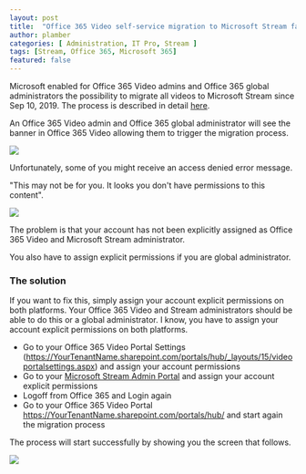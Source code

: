 ```yaml
---
layout: post
title:  "Office 365 Video self-service migration to Microsoft Stream fails with an access denied error"
author: plamber
categories: [ Administration, IT Pro, Stream ]
tags: [Stream, Office 365, Microsoft 365]
featured: false
---
```

Microsoft enabled for Office 365 Video admins and Office 365 global administrators the possibility to migrate all videos to Microsoft Stream since Sep 10, 2019. The process is described in detail [here](https://docs.microsoft.com/en-us/stream/migrate-from-office-365).

An Office 365 Video admin and Office 365 global administrator will see the banner in Office 365 Video allowing them to trigger the migration process.

![](../../assets/images/2019-09-18-13-29-50.png)

Unfortunately, some of you might receive an access denied error message.

<div class="alert warning">
   "This may not be for you. It looks you don't have permissions to this content".
</div>

![](../../assets/images/2019-09-18-13-30-52.png)

The problem is that your account has not been explicitly assigned as Office 365 Video and Microsoft Stream administrator. 

<div class="alert warning">
    You also have to assign explicit permissions if you are global administrator.
</div>

### The solution

If you want to fix this, simply assign your account explicit permissions on both platforms. Your Office 365 Video and Stream administrators should be able to do this or a global administrator. I know, you have to assign your account explicit permissions on both platforms.
- Go to your Office 365 Video Portal Settings (https://YourTenantName.sharepoint.com/portals/hub/_layouts/15/videoportalsettings.aspx) and assign your account permissions
- Go to your [Microsoft Stream Admin Portal](https://web.microsoftstream.com/admin?view=Administrators) and assign your account explicit permissions
- Logoff from Office 365 and Login again
- Go to your Office 365 Video Portal https://YourTenantName.sharepoint.com/portals/hub/ and start again the migration process

The process will start successfully by showing you the screen that follows.

![](../../assets/images/2019-09-18-13-34-00.png)